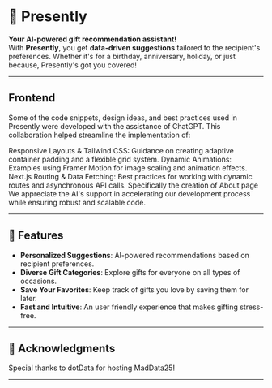 # 🎁 Presently

**Your AI-powered gift recommendation assistant!**  
With **Presently**, you get **data-driven suggestions** tailored to the recipient's preferences. Whether it's for a birthday, anniversary, holiday, or just because, Presently's got you covered!

---

## Frontend
Some of the code snippets, design ideas, and best practices used in Presently were developed with the assistance of ChatGPT. This collaboration helped streamline the implementation of:

Responsive Layouts & Tailwind CSS: Guidance on creating adaptive container padding and a flexible grid system.
Dynamic Animations: Examples using Framer Motion for image scaling and animation effects.
Next.js Routing & Data Fetching: Best practices for working with dynamic routes and asynchronous API calls.
Specifically the creation of About page
We appreciate the AI's support in accelerating our development process while ensuring robust and scalable code.

---

## 🌟 Features

- **Personalized Suggestions**: AI-powered recommendations based on recipient preferences.
- **Diverse Gift Categories**: Explore gifts for everyone on all types of occasions.
- **Save Your Favorites**: Keep track of gifts you love by saving them for later.
- **Fast and Intuitive**: An user friendly experience that makes gifting stress-free.

---

## 🙌 Acknowledgments

Special thanks to dotData for hosting MadData25!

---
